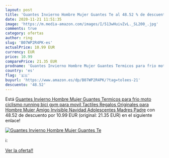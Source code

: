 ```yaml
---
layout: post
title: 'Guantes Invierno Hombre Mujer Guantes Te al 48.52 % de descuento'
date: 2020-11-21 11:51:35
image: 'https://m.media-amazon.com/images/I/513wHuivZvL._SL200_.jpg'
comments: true
category: ofertas
author: ring
slug: 'B07WP2R4PK-es'
actualPrice: 10.99 EUR
currency: EUR
price: 10.99
comparePrice: 21.35 EUR
prodname: 'Guantes Invierno Hombre Mujer Guantes Termicos para frio moto ciclismo running bici gym para movil Tactiles Regalos Originales para Hombre Mujer Amigo Invisible Navidad Adolescentes Madres Padre'
country: 'es'
flag: '🇪🇸'
buyurl: 'https://www.amazon.es/dp/B07WP2R4PK/?tag=tolees-21'
descuento: '48.52'
---
```


Está [Guantes Invierno Hombre Mujer Guantes Termicos para frio moto ciclismo running bici gym para movil Tactiles Regalos Originales para Hombre Mujer Amigo Invisible Navidad Adolescentes Madres Padre](https://www.amazon.es/dp/B07WP2R4PK/?tag=tolees-21) con 48.52 de descuento por 10.99 EUR (original: 21.35 EUR) en el siguiente enlace!

[![Guantes Invierno Hombre Mujer Guantes Te](https://m.media-amazon.com/images/I/513wHuivZvL._SL200_.jpg)](https://www.amazon.es/dp/B07WP2R4PK/?tag=tolees-21)

ℹ️:


[Ver la oferta!!](https://www.amazon.es/dp/B07WP2R4PK/?tag=tolees-21)
